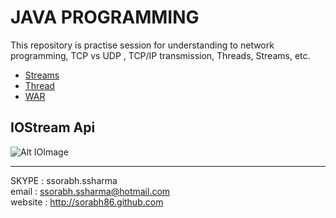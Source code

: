# JAVA PROGRAMMING

This repository is practise session for understanding to network programming, TCP vs UDP , TCP/IP transmission, Threads, Streams, etc.

* [Streams](Streams/README.md)
* [Thread](Thread/README.md)
* [WAR](warfile-cmd.md)

## IOStream Api
![Alt IOImage](./assets/javaio-diagram.png)

-----
SKYPE : ssorabh.ssharma    
email : ssorabh.ssharma@hotmail.com    
website : http://sorabh86.github.com    